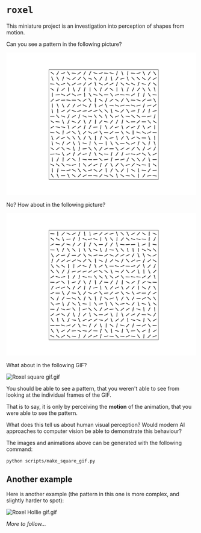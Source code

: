 # `roxel`

This miniature project is an investigation into perception of shapes from motion.

Can you see a pattern in the following picture?

![Roxel square gif, frame 0.png](https://github.com/jakelevi1996/roxel/blob/main/outputs/protected/square_gif/frames/Roxel%20square%20gif%2C%20frame%200.png "Roxel square gif, frame 0.png")

No? How about in the following picture?

![Roxel square gif, frame 31.png](https://raw.githubusercontent.com/jakelevi1996/roxel/main/outputs/protected/square_gif/frames/Roxel%20square%20gif%2C%20frame%2031.png "Roxel square gif, frame 31.png")

What about in the following GIF?

![Roxel square gif.gif](https://raw.githubusercontent.com/jakelevi1996/roxel/main/outputs/protected/square_gif/Roxel%20square%20gif.gif "Roxel square gif.gif")

You should be able to see a pattern, that you weren't able to see from looking at the individual frames of the GIF.

That is to say, it is only by perceiving the **motion** of the animation, that you were able to see the pattern.

What does this tell us about human visual perception? Would modern AI approaches to computer vision be able to demonstrate this behaviour?

The images and animations above can be generated with the following command:

```
python scripts/make_square_gif.py
```

## Another example

Here is another example (the pattern in this one is more complex, and slightly harder to spot):

![Roxel Hollie gif.gif](https://github.com/jakelevi1996/roxel/blob/main/outputs/protected/hollie_gif/Roxel%20hollie%20gif.gif "Roxel Hollie gif.gif")

*More to follow...*
